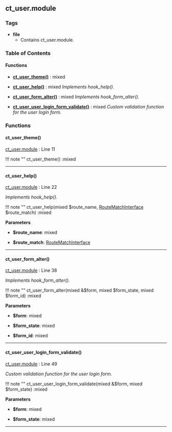 


## ct_user.module






### Tags

- **file**
  - Contains ct_user.module.






### Table of Contents











#### Functions
- **[ct_user_theme()](../namespaces/default.md#ct_user_theme)**
           : mixed

- **[ct_user_help()](../namespaces/default.md#ct_user_help)**
           : mixed
*Implements hook_help().*

- **[ct_user_form_alter()](../namespaces/default.md#ct_user_form_alter)**
           : mixed
*Implements hook_form_alter().*

- **[ct_user_user_login_form_validate()](../namespaces/default.md#ct_user_user_login_form_validate)**
           : mixed
*Custom validation function for the user login form.*







### Functions

#### ct_user_theme()

[ct_user.module](../files/web-modules-custom-ct-user-ct-user.md) : Line 11



!!! note ""
    ct_user_theme() :mixed







---
#### ct_user_help()

[ct_user.module](../files/web-modules-custom-ct-user-ct-user.md) : Line 22

*Implements hook_help().*


!!! note ""
    ct_user_help(mixed $route_name, [RouteMatchInterface](# "\Drupal\Core\Routing\RouteMatchInterface") $route_match) :mixed


**Parameters**

- **$route_name**: mixed
    
- **$route_match**: [RouteMatchInterface](# "\Drupal\Core\Routing\RouteMatchInterface")
    





---
#### ct_user_form_alter()

[ct_user.module](../files/web-modules-custom-ct-user-ct-user.md) : Line 38

*Implements hook_form_alter().*


!!! note ""
    ct_user_form_alter(mixed  &$form, mixed $form_state, mixed $form_id) :mixed


**Parameters**

- **$form**: mixed
    
- **$form_state**: mixed
    
- **$form_id**: mixed
    





---
#### ct_user_user_login_form_validate()

[ct_user.module](../files/web-modules-custom-ct-user-ct-user.md) : Line 49

*Custom validation function for the user login form.*


!!! note ""
    ct_user_user_login_form_validate(mixed  &$form, mixed $form_state) :mixed


**Parameters**

- **$form**: mixed
    
- **$form_state**: mixed
    





---

